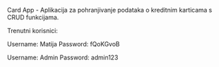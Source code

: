 Card App - Aplikacija za pohranjivanje podataka o kreditnim karticama s CRUD funkcijama.


Trenutni korisnici:

Username: Matija
Password: fQoKGvoB

Username: Admin
Password: admin123